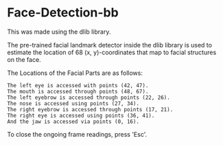 # Face-Detection-bb

This was made using the dlib library.

The pre-trained facial landmark detector inside the dlib library is used to estimate the location of 68 (x, y)-coordinates that map to facial structures on the face.

The Locations of the Facial Parts are as follows:

    The left eye is accessed with points (42, 47).
    The mouth is accessed through points (48, 67).
    The left eyebrow is accessed through points (22, 26).
    The nose is accessed using points (27, 34).
    The right eyebrow is accessed through points (17, 21).
    The right eye is accessed using points (36, 41).
    And the jaw is accessed via points (0, 16).

To close the ongoing frame readings, press 'Esc'.

